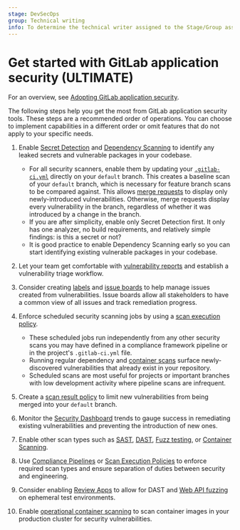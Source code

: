 ```yaml
---
stage: DevSecOps
group: Technical writing
info: To determine the technical writer assigned to the Stage/Group associated with this page, see https://about.gitlab.com/handbook/product/ux/technical-writing/#assignments
---
```


# Get started with GitLab application security **(ULTIMATE)**

<i class="fa fa-youtube-play youtube" aria-hidden="true"></i>
For an overview, see [Adopting GitLab application security](https://www.youtube.com/watch?v=5QlxkiKR04k).

The following steps help you get the most from GitLab application security tools. These steps are a recommended order of operations. You can choose to implement capabilities in a different order or omit features that do not apply to your specific needs.

1. Enable [Secret Detection](secret_detection/index.md) and [Dependency Scanning](dependency_scanning/index.md)
   to identify any leaked secrets and vulnerable packages in your codebase.

   - For all security scanners, enable them by updating your [`.gitlab-ci.yml`](../../ci/yaml/gitlab_ci_yaml.md) directly on your `default` branch. This creates a baseline scan of your `default` branch, which is necessary for
   feature branch scans to be compared against. This allows [merge requests](../project/merge_requests/index.md)
   to display only newly-introduced vulnerabilities. Otherwise, merge requests display every
   vulnerability in the branch, regardless of whether it was introduced by a change in the branch.
   - If you are after simplicity, enable only Secret Detection first. It only has one analyzer,
   no build requirements, and relatively simple findings: is this a secret or not?
   - It is good practice to enable Dependency Scanning early so you can start identifying existing
   vulnerable packages in your codebase.
1. Let your team get comfortable with [vulnerability reports](vulnerability_report/index.md) and
   establish a vulnerability triage workflow.
1. Consider creating [labels](../project/labels.md) and [issue boards](../project/issue_board.md) to
   help manage issues created from vulnerabilities. Issue boards allow all stakeholders to have a
   common view of all issues and track remediation progress.
1. Enforce scheduled security scanning jobs by using a [scan execution policy](policies/scan-execution-policies.md).
   - These scheduled jobs run independently from any other security scans you may have defined in a compliance framework pipeline or in the project's `.gitlab-ci.yml` file.
   - Running regular dependency and [container scans](container_scanning/index.md) surface newly-discovered vulnerabilities that already exist in your repository.
   - Scheduled scans are most useful for projects or important branches with low development activity where pipeline scans are infrequent.
1. Create a [scan result policy](policies/index.md) to limit new vulnerabilities from being merged
   into your `default` branch.
1. Monitor the [Security Dashboard](security_dashboard/index.md) trends to gauge success in
   remediating existing vulnerabilities and preventing the introduction of new ones.
1. Enable other scan types such as [SAST](sast/index.md), [DAST](dast/index.md),
   [Fuzz testing](coverage_fuzzing/index.md), or [Container Scanning](container_scanning/index.md).
1. Use [Compliance Pipelines](../group/compliance_frameworks.md#compliance-pipelines)
   or [Scan Execution Policies](policies/scan-execution-policies.md) to enforce required scan types
   and ensure separation of duties between security and engineering.
1. Consider enabling [Review Apps](../../development/testing_guide/review_apps.md) to allow for DAST
   and [Web API fuzzing](api_fuzzing/index.md) on ephemeral test environments.
1. Enable [operational container scanning](../../user/clusters/agent/vulnerabilities.md) to scan
   container images in your production cluster for security vulnerabilities.
